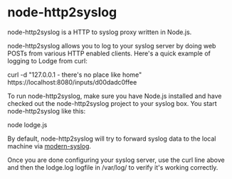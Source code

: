 # node-http2syslog

node-http2syslog is a HTTP to syslog proxy written in Node.js.

node-http2syslog allows you to log to your syslog server by doing web POSTs from various HTTP enabled clients.  Here's a quick example of logging to Lodge from curl:

   curl -d "127.0.0.1 - there's no place like home" https://localhost:8080/inputs/d00dadc0ffee

To run node-http2syslog, make sure you have Node.js installed and have checked out the node-http2syslog project to your syslog box.  You start node-http2syslog like this:

   node lodge.js


By default, node-http2syslog will try to forward syslog data to the local machine via [modern-syslog](https://github.com/strongloop/modern-syslog).

Once you are done configuring your syslog server, use the curl line above and then the lodge.log logfile in /var/log/ to verify it's working correctly.
